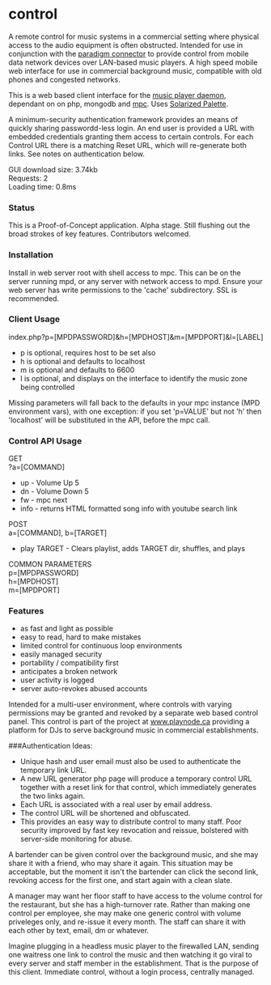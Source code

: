 # control
A remote control for music systems in a commercial setting where physical access to the audio equipment is often obstructed. Intended for use in conjunction with the [paradigm connector](https://github.com/neilscudder/paradigm) to provide control from mobile data network devices over LAN-based music players. A high speed mobile web interface for use in commercial background music, compatible with old phones and congested networks.

This is a web based client interface for the [music player daemon](https://github.com/MaxKellermann/MPD), dependant on on php, mongodb and [mpc](http://git.musicpd.org/cgit/master/mpc.git/). Uses [Solarized Palette](https://github.com/altercation/solarized).

A minimum-security authentication framework provides an means of quickly sharing passwordd-less login. An end user is provided a URL with embedded credentials granting them access to certain controls. For each Control URL there is a matching Reset URL, which will re-generate both links. See notes on authentication below.

GUI download size: 3.74kb<br>
Requests: 2<br>
Loading time: 0.8ms

### Status
This is a Proof-of-Concept application. Alpha stage. Still flushing out the broad strokes of key features. Contributors welcomed.

### Installation
Install in web server root with shell access to mpc. This can be on the server running mpd, or any server with network access to mpd. Ensure your web server has write permissions to the 'cache' subdirectory. SSL is recommended.

### Client Usage
index.php?p=[MPDPASSWORD]&h=[MPDHOST]&m=[MPDPORT]&l=[LABEL]

- p is optional, requires host to be set also
- h is optional and defaults to localhost
- m is optional and defaults to 6600
- l is optional, and displays on the interface to identify the music zone being controlled
 
Missing parameters will fall back to the defaults in your mpc instance (MPD environment vars), with one exception: if you set 'p=VALUE' but not 'h' then 'localhost' will be substituted in the API, before the mpc call.

### Control API Usage
GET<br>
?a=[COMMAND]
- up - Volume Up 5
- dn - Volume Down 5
- fw - mpc next
- info - returns HTML formatted song info with youtube search link

POST<br>
a=[COMMAND], b=[TARGET]
- play TARGET - Clears playlist, adds TARGET dir, shuffles, and plays

COMMON PARAMETERS<br>
p=[MPDPASSWORD]<br>
h=[MPDHOST]<br>
m=[MPDPORT]<br>

### Features

* as fast and light as possible
* easy to read, hard to make mistakes
* limited control for continuous loop environments
* easily managed security
* portability / compatibility first
* anticipates a broken network
* user activity is logged
* server auto-revokes abused accounts

Intended for a multi-user environment, where controls with varying permissions may be granted and revoked by a separate web based control panel. This control is part of the project at www.playnode.ca providing a platform for DJs to serve background music in commercial establishments.

###Authentication Ideas:
- Unique hash and user email must also be used to authenticate the temporary link URL.
- A new URL generator php page will produce a temporary control URL together with a reset link for that control, which immediately generates the two links again.
- Each URL is associated with a real user by email address.
- The control URL will be shortened and obfuscated.
- This provides an easy way to distribute control to many staff. Poor security improved by fast key revocation and reissue, bolstered with server-side monitoring for abuse.

A bartender can be given control over the background music, and she may share it with a friend, who may share it again. This situation may be acceptable, but the moment it isn't the bartender can click the second link, revoking access for the first one, and start again with a clean slate.

A manager may want her floor staff to have access to the volume control for the restaurant, but she has a high-turnover rate. Rather than making one control per employee, she may make one generic control with volume priveleges only, and re-issue it every month. The staff can share it with each other by text, email, dm or whatever.

Imagine plugging in a headless music player to the firewalled LAN, sending one waitress one link to control the music and then watching it go viral to every server and staff member in the establishment. That is the purpose of this client. Immediate control, without a login process, centrally managed.
